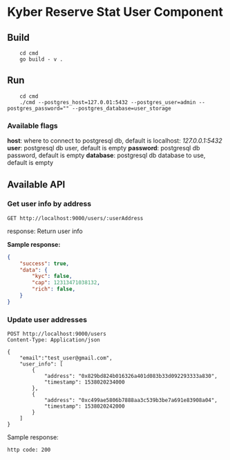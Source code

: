 # Kyber Reserve Stat User Component

## Build

```shell
    cd cmd
    go build - v .
```

## Run

```
    cd cmd
    ./cmd --postgres_host=127.0.01:5432 --postgres_user=admin --postgres_password="" --postgres_database=user_storage
```

### Available flags

**host**: where to connect to postgresql db, default is localhost: *127.0.0.1:5432*
**user**: postgresql db user, default is empty
**password**: postgresql db password, default is empty
**database**: postgresql db database to use, default is empty

## Available API

### Get user info by address

```http
GET http://localhost:9000/users/:userAddress
```

response: Return user info

**Sample response:**

```json
{
    "success": true,
    "data": {
        "kyc": false,
        "cap": 12313471038132,
        "rich": false,
    }
}
```

### Update user addresses

```http
POST http://localhost:9000/users
Content-Type: Application/json

{
    "email":"test_user@gmail.com",
    "user_info": [
        {
            "address": "0x829bd824b016326a401d083b33d092293333a830",
            "timestamp": 1538020234000
        },
        {
            "address": "0xc499ae5806b7888aa3c539b3be7a691e83908a04",
            "timestamp": 1538020242000
        }
    ]
}
```

Sample response:

```http
http code: 200
```